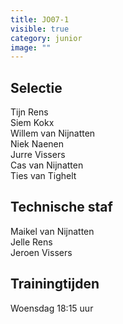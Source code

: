 ```yaml
---
title: JO07-1
visible: true
category: junior
image: ""
---
```

## Selectie

Tijn Rens\
S﻿iem Kokx\
W﻿illem van Nijnatten\
N﻿iek Naenen\
J﻿urre Vissers\
C﻿as van Nijnatten\
T﻿ies van Tighelt

## Technische staf

M﻿aikel van Nijnatten\
J﻿elle Rens\
J﻿eroen Vissers

## Trainingtijden

Woensdag 18:15 uur